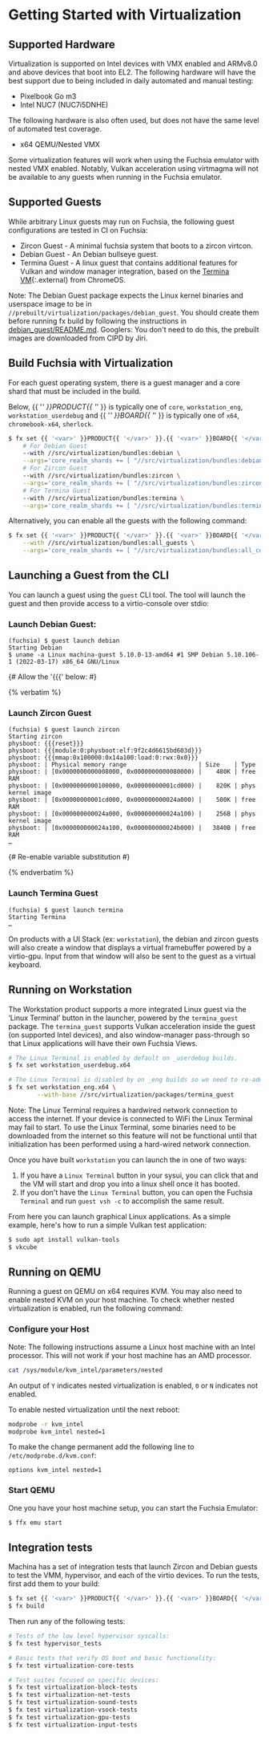 # Getting Started with Virtualization

## Supported Hardware

Virtualization is supported on Intel devices with VMX enabled and ARMv8.0 and
above devices that boot into EL2. The following hardware will have the best
support due to being included in daily automated and manual testing:

* Pixelbook Go m3
* Intel NUC7 (NUC7i5DNHE)

The following hardware is also often used, but does not have the same level of
automated test coverage.

* x64 QEMU/Nested VMX

Some virtualization features will work when using the Fuchsia emulator with
nested VMX enabled. Notably, Vulkan acceleration using virtmagma will not be
available to any guests when running in the Fuchsia emulator.

## Supported Guests

While arbitrary Linux guests may run on Fuchsia, the following guest
configurations are tested in CI on Fuchsia:

* Zircon Guest - A minimal fuchsia system that boots to a zircon virtcon.
* Debian Guest - An Debian bullseye guest.
* Termina Guest - A linux guest that contains additional features for Vulkan and
  window manager integration, based on the [Termina VM][ref.termina]{:.external}
  from ChromeOS.

Note: The Debian Guest package expects the Linux kernel binaries and userspace
image to be in `//prebuilt/virtualization/packages/debian_guest`. You should
create them before running fx build by following the instructions in
[debian_guest/README.md][ref.debian_guest_readme]. Googlers: You don't need to
do this, the prebuilt images are downloaded from CIPD by Jiri.

## Build Fuchsia with Virtualization
For each guest operating system, there is a guest manager and a core shard that
must be included in the build.

Below, {{ '<var>' }}PRODUCT{{ '</var>' }} is typically one of `core`,
`workstation_eng`, `workstation_userdebug` and {{ '<var>' }}BOARD{{ '</var>' }}
is typically one of `x64`, `chromebook-x64`, `sherlock`.


```sh
$ fx set {{ '<var>' }}PRODUCT{{ '</var>' }}.{{ '<var>' }}BOARD{{ '</var>' }} \
    # For Debian Guest
    --with //src/virtualization/bundles:debian \
    --args='core_realm_shards += [ "//src/virtualization/bundles:debian_core_shards" ]' \
    # For Zircon Guest
    --with //src/virtualization/bundles:zircon \
    --args='core_realm_shards += [ "//src/virtualization/bundles:zircon_core_shards" ]' \
    # For Termina Guest
    --with //src/virtualization/bundles:termina \
    --args='core_realm_shards += [ "//src/virtualization/bundles:termina_core_shards" ]'
```

Alternatively, you can enable all the guests with the following command:

```sh
$ fx set {{ '<var>' }}PRODUCT{{ '</var>' }}.{{ '<var>' }}BOARD{{ '</var>' }} \
    --with //src/virtualization/bundles:all_guests \
    --args='core_realm_shards += [ "//src/virtualization/bundles:all_core_shards" ]'
```

## Launching a Guest from the CLI
You can launch a guest using the `guest` CLI tool. The tool will launch the
guest and then provide access to a virtio-console over stdio:

### Launch Debian Guest:

```none
(fuchsia) $ guest launch debian
Starting Debian
$ uname -a Linux machina-guest 5.10.0-13-amd64 #1 SMP Debian 5.10.106-1 (2022-03-17) x86_64 GNU/Linux
```

{# Allow the '{{{' below: #}

{% verbatim %}

### Launch Zircon Guest

```none
(fuchsia) $ guest launch zircon
Starting zircon
physboot: {{{reset}}}
physboot: {{{module:0:physboot:elf:9f2c4d6615bd603d}}}
physboot: {{{mmap:0x100000:0x14a100:load:0:rwx:0x0}}}
physboot: | Physical memory range                    | Size    | Type
physboot: | [0x0000000000008000, 0x0000000000080000) |    480K | free RAM
physboot: | [0x0000000000100000, 0x00000000001cd000) |    820K | phys kernel image
physboot: | [0x00000000001cd000, 0x000000000024a000) |    500K | free RAM
physboot: | [0x000000000024a000, 0x000000000024a100) |    256B | phys kernel image
physboot: | [0x000000000024a100, 0x000000000024b000) |   3840B | free RAM
…
```
{# Re-enable variable substitution #}

{% endverbatim %}

### Launch Termina Guest

```none
(fuchsia) $ guest launch termina
Starting Termina
…
```

On products with a UI Stack (ex: `workstation`), the debian and zircon guests
will also create a window that displays a virtual framebuffer powered by a
virtio-gpu. Input from that window will also be sent to the guest as a virtual
keyboard.

## Running on Workstation

The Workstation product supports a more integrated Linux guest via the ‘Linux
Terminal’ button in the launcher, powered by the `termina_guest` package. The
`termina_guest` supports Vulkan acceleration inside the guest (on supported
Intel devices), and also window-manager pass-through so that Linux
applications will have their own Fuchsia Views.

```sh
# The Linux Terminal is enabled by default on _userdebug builds.
$ fx set workstation_userdebug.x64

# The Linux Terminal is disabled by on _eng builds so we need to re-add it:
$ fx set workstation_eng.x64 \
        --with-base //src/virtualization/packages/termina_guest
```

Note: The Linux Terminal requires a hardwired network connection to access the
internet. If your device is connected to WiFi the Linux Terminal may fail to
start. To use the Linux Terminal, some binaries need to be downloaded from the
internet so this feature will not be functional until that initialization has
been performed using a hard-wired network connection.

Once you have built `workstation` you can launch the in one of two ways:

1. If you have a `Linux Terminal` button in your sysui, you can click that and
the VM will start and drop you into a linux shell once it has booted.
1. If you don't have the `Linux Terminal` button, you can open the Fuchsia
`Terminal` and run `guest vsh -c` to accomplish the same result.

From here you can launch graphical Linux applications. As a simple example,
here's how to run a simple Vulkan test application:

```sh
$ sudo apt install vulkan-tools
$ vkcube
```

## Running on QEMU

Running a guest on QEMU on x64 requires KVM. You may also need to enable nested
KVM on your host machine. To check whether nested virtualization is enabled, run
the following command:

### Configure your Host

Note: The following instructions assume a Linux host machine with an Intel
processor. This will not work if your host machine has an AMD processor.

```sh
cat /sys/module/kvm_intel/parameters/nested
```

An output of `Y` indicates nested virtualization is enabled, `0` or `N`
indicates not enabled.

To enable nested virtualization until the next reboot:

```sh
modprobe -r kvm_intel
modprobe kvm_intel nested=1
```

To make the change permanent add the following line to
`/etc/modprobe.d/kvm.conf`:
```
options kvm_intel nested=1
```

### Start QEMU

One you have your host machine setup, you can start the Fuchsia Emulator:

```sh
$ ffx emu start
```

## Integration tests

Machina has a set of integration tests that launch Zircon and Debian guests to
test the VMM, hypervisor, and each of the virtio devices. To run the tests, first
add them to your build:

```sh
$ fx set {{ '<var>' }}PRODUCT{{ '</var>' }}.{{ '<var>' }}BOARD{{ '</var>' }} --with //src/virtualization:tests
$ fx build
```

Then run any of the following tests:

```sh
# Tests of the low level hypervisor syscalls:
$ fx test hypervisor_tests

# Basic tests that verify OS boot and basic functionality:
$ fx test virtualization-core-tests

# Test suites focused on specific devices:
$ fx test virtualization-block-tests
$ fx test virtualization-net-tests
$ fx test virtualization-sound-tests
$ fx test virtualization-vsock-tests
$ fx test virtualization-gpu-tests
$ fx test virtualization-input-tests
```


[ref.debian_guest_readme]:
    https://fuchsia.googlesource.com/fuchsia/+/refs/heads/main/src/virtualization/packages/debian_guest/README.md
[ref.termina]:
    https://chromium.googlesource.com/chromiumos/overlays/board-overlays/+/master/project-termina/
